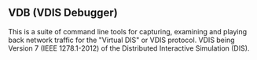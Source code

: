 ## VDB (VDIS Debugger)

This is a suite of command line tools for capturing, examining and 
playing back network traffic for the "Virtual DIS" or VDIS protocol.
VDIS being Version 7 (IEEE 1278.1-2012) of the Distributed Interactive 
Simulation (DIS).

